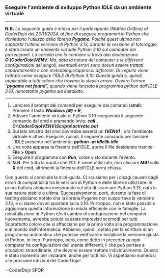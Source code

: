 
### Eseguire l'ambiente di sviluppo Python IDLE da un ambiente virtuale
---

**N.B.** *La seguente guida è intesa per il partecipante (Matteo Delfino) al CoderDojo del 23/11/2024, al fine di eseguire programmi in Python che richiedono l'utilizzo della libreria **Pygame**. 
Poiché quest'ultima non supporta l'ultima versione di Python 3.13, durante la sessione di tutoraggio, è stato creato un ambiente virtuale Python 3.10 sul computer dei partecipanti. La cartella che lo contiene si trova alla destinazione **C:\CoderDojo\VENV**. 
Ma, data la natura dei computer e le differenti configurazioni dei singoli, eventuali errori sono dovuti essere trattati separatamente e con metodologie/approcci differenti. Di seguito viene trattato come eseguire l'IDLE di Python 3.10.
Questa guida è, quindi, applicabile a tutti coloro che trovano lo stesso errore. Ovvero l'errore "**pygame not found**", quando viene lanciato il programma python dall'IDLE 3.10, nonostante pygame sia installato.*

---
1. Lanciare il prompt dei comandi per eseguire dei comandi (**cmd**): Premere il tasto ***Windows (⊞) + R***;
2. Attivare l'ambiente virtuale di Python 3.10 eseguendo il seguente comando dal cmd e premendo invio: ***call C:\CoderDojo\VENV\Scripts\activate.bat***
3. Sul lato sinistro del cmd dovrebbe esserci un ***(VENV)*** ; ora l'ambiente virtuale è attivo. Eseguire, quindi, il seguente comando per lanciare l'IDLE presente nell'ambiente: ***python -m idlelib.idle***
4. Una volta apparsa la finestra dell'IDLE, aprire il file desiderato tramite: **File > Open**
5. Eseguire il programma con ***Run***, come visto durante l'evento.
6. **N.B.** Per tutta la durata che l'IDLE viene utilizzato, non cliccare ***MAI*** sulla **X** del cmd, altrimenti la finestra dell'IDLE verrà chiusa.



Con questo si conclude la mini-guida. 
Ci scusiamo per i disagi causati dagli errori di compatibilità tra le versioni di Python e delle librerie utilizzate. In prima battuta abbiamo menzionato sul sito di scaricare Python 3.13, data la sua natura stabile e ultima. Successivamente, però, durante la fase di testing  abbiamo notato che la libreria Pygame non supportava la versione 3.13, e ci siamo dovuti spostare sulla 3.10. Purtroppo, non è stato possibile aggiornare questa informazione in modo efficiente con le famiglie. La reinstallazione di Python e/o il cambio di configurazione del computer nuovamente, avrebbe potuto causare imprevisti scomodi per tutti. Soprattutto coloro che si affacciano per la prima volta alla programmazione e al mondo dell'informatica. Abbiamo, quindi, optato per la scrittura di un programma automatico che potesse verificare e installare la versione giusta di Python, in loco. Purtroppo, però, come detto in precedenza ogni computer ha configurazioni dell'utente differenti, il che può portare a situazioni straordinarie, che devono essere trattate individualmente.
Questo è stato momento per imparare, anche per tutti noi. 
Vi aspettiamo numerosi alle prossime edizioni del CoderDojo!

--CoderDojo SPQR 
